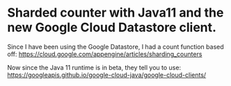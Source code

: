 # Sharded counter with Java11 and the new Google Cloud Datastore client.

Since I have been using the Google Datastore, I had a count function based off:
https://cloud.google.com/appengine/articles/sharding_counters

Now since the Java 11 runtime is in beta, they tell you to use:
https://googleapis.github.io/google-cloud-java/google-cloud-clients/